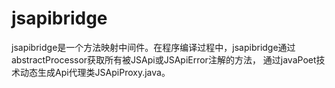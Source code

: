 # jsapibridge

jsapibridge是一个方法映射中间件。在程序编译过程中，jsapibridge通过abstractProcessor获取所有被JSApi或JSApiError注解的方法，
通过javaPoet技术动态生成Api代理类JSApiProxy.java。

